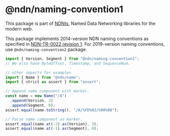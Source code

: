 # @ndn/naming-convention1

This package is part of [NDNts](https://yoursunny.com/p/NDNts/), Named Data Networking libraries for the modern web.

This package implements 2014-version NDN naming conventions as specified in [NDN-TR-0022 revision 1](https://named-data.net/publications/techreports/ndn-tr-22-ndn-memo-naming-conventions/).
For 2019-version naming conventions, use `@ndn/naming-convention2` package.

```ts
import { Version, Segment } from "@ndn/naming-convention1";
// We also have ByteOffset, Timestamp, and SequenceNum.

// other imports for examples
import { Name } from "@ndn/name";
import { strict as assert } from "assert";

// Append name component with marker.
const name = new Name("/A")
  .append(Version, 3)
  .append(Segment, 0);
assert.equal(name.toString(), "/A/%FD%03/%00%00");

// Parse name component as marker.
assert.equal(name.at(-2).as(Version), 3);
assert.equal(name.at(-1).as(Segment), 0);
```
